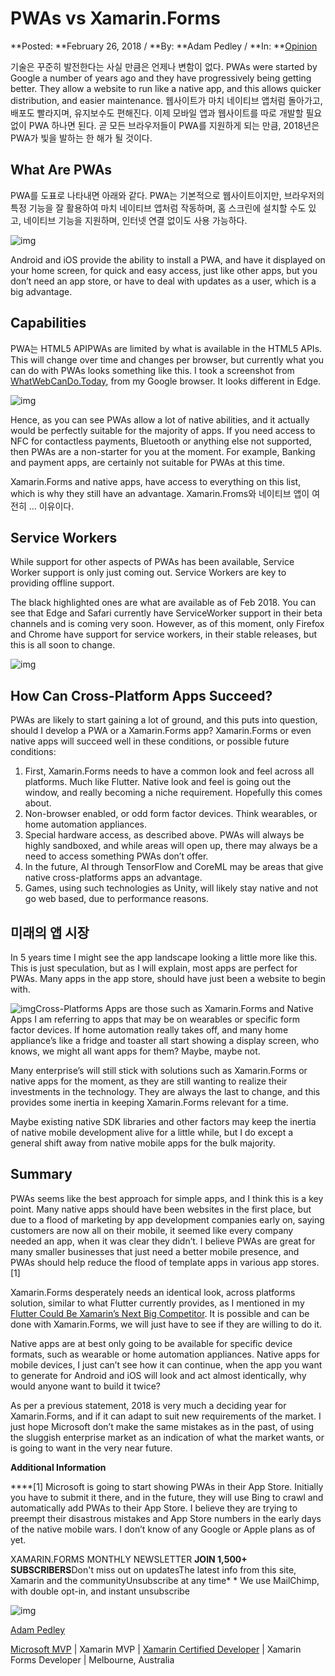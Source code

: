 # PWAs vs Xamarin.Forms

**Posted: **February 26, 2018 / **By: **Adam Pedley / **In: **[Opinion](https://xamarinhelp.com/category/opinion/)

기술은 꾸준히 발전한다는 사실 만큼은 언제나 변함이 없다. PWAs were started by Google a number of years ago and they have progressively being getting better. They allow a website to run like a native app, and this allows quicker distribution, and easier maintenance. 웹사이트가 마치 네이티브 앱처럼 돌아가고, 배포도 빨라지며, 유지보수도 편해진다. 이제 모바일 앱과 웹사이트를 따로 개발할 필요 없이 PWA 하나면 된다. 곧 모든 브라우저들이 PWA를 지원하게 되는 만큼, 2018년은 PWA가 빛을 발하는 한 해가 될 것이다.

## What Are PWAs

PWA를 도표로 나타내면 아래와 같다. PWA는 기본적으로 웹사이트이지만, 브라우저의 특정 기능을 잘 활용하여 마치 네이티브 앱처럼 작동하며, 홈 스크린에 설치할 수도 있고, 네이티브 기능을 지원하며, 인터넷 연결 없이도 사용 가능하다.

![img](https://xamarinhelp.com/wp-content/uploads/2018/02/PWAArchitecture.png)

Android and iOS provide the ability to install a PWA, and have it displayed on your home screen, for quick and easy access, just like other apps, but you don’t need an app store, or have to deal with updates as a user, which is a big advantage.

## Capabilities

PWA는 HTML5 APIPWAs are limited by what is available in the HTML5 APIs. This will change over time and changes per browser, but currently what you can do with PWAs looks something like this. I took a screenshot from [WhatWebCanDo.Today](https://whatwebcando.today/), from my Google browser. It looks different in Edge.

![img](https://xamarinhelp.com/wp-content/uploads/2018/02/HTML5Capabilities.png)

Hence, as you can see PWAs allow a lot of native abilities, and it actually would be perfectly suitable for the majority of apps. If you need access to NFC for contactless payments, Bluetooth or anything else not supported, then PWAs are a non-starter for you at the moment. For example, Banking and payment apps, are certainly not suitable for PWAs at this time.

Xamarin.Forms and native apps, have access to everything on this list, which is why they still have an advantage. Xamarin.Froms와 네이티브 앱이 여전히 ... 이유이다.

## Service Workers

While support for other aspects of PWAs has been available, Service Worker support is only just coming out. Service Workers are key to providing offline support.

The black highlighted ones are what are available as of Feb 2018. You can see that Edge and Safari currently have ServiceWorker support in their beta channels and is coming very soon. However, as of this moment, only Firefox and Chrome have support for service workers, in their stable releases, but this is all soon to change.

![img](https://xamarinhelp.com/wp-content/uploads/2018/02/ServiceWorkerSupport_Feb_2018.png)

## How Can Cross-Platform Apps Succeed?

PWAs are likely to start gaining a lot of ground, and this puts into question, should I develop a PWA or a Xamarin.Forms app? Xamarin.Forms or even native apps will succeed well in these conditions, or possible future conditions:

1. First, Xamarin.Forms needs to have a common look and feel across all platforms. Much like Flutter. Native look and feel is going out the window, and really becoming a niche requirement. Hopefully this comes about.
2. Non-browser enabled, or odd form factor devices. Think wearables, or home automation appliances.
3. Special hardware access, as described above. PWAs will always be highly sandboxed, and while areas will open up, there may always be a need to access something PWAs don’t offer.
4. In the future, AI through TensorFlow and CoreML may be areas that give native cross-platforms apps an advantage.
5. Games, using such technologies as Unity, will likely stay native and not go web based, due to performance reasons.

## 미래의 앱 시장

In 5 years time I might see the app landscape looking a little more like this. This is just speculation, but as I will explain, most apps are perfect for PWAs. Many apps in the app store, should have just been a website to begin with.

![img](https://xamarinhelp.com/wp-content/uploads/2018/02/FutureMarketShare.png)Cross-Platforms Apps are those such as Xamarin.Forms and Native Apps I am referring to apps that may be on wearables or specific form factor devices. If home automation really takes off, and many home appliance’s like a fridge and toaster all start showing a display screen, who knows, we might all want apps for them? Maybe, maybe not.

Many enterprise’s will still stick with solutions such as Xamarin.Forms or native apps for the moment, as they are still wanting to realize their investments in the technology. They are always the last to change, and this provides some inertia in keeping Xamarin.Forms relevant for a time.

Maybe existing native SDK libraries and other factors may keep the inertia of native mobile development alive for a little while, but I do except a general shift away from native mobile apps for the bulk majority.

## Summary

PWAs seems like the best approach for simple apps, and I think this is a key point. Many native apps should have been websites in the first place, but due to a flood of marketing by app development companies early on, saying customers are now all on their mobile, it seemed like every company needed an app, when it was clear they didn’t. I believe PWAs are great for many smaller businesses that just need a better mobile presence, and PWAs should help reduce the flood of template apps in various app stores. [1]

Xamarin.Forms desperately needs an identical look, across platforms solution, similar to what Flutter currently provides, as I mentioned in my [Flutter Could Be Xamarin’s Next Big Competitor](https://xamarinhelp.com/flutter-xamarins-next-big-competitor/). It is possible and can be done with Xamarin.Forms, we will just have to see if they are willing to do it.

Native apps are at best only going to be available for specific device formats, such as wearable or home automation appliances. Native apps for mobile devices, I just can’t see how it can continue, when the app you want to generate for Android and iOS will look and act almost identically, why would anyone want to build it twice?

As per a previous statement, 2018 is very much a deciding year for Xamarin.Forms, and if it can adapt to suit new requirements of the market. I just hope Microsoft don’t make the same mistakes as in the past, of using the sluggish enterprise market as an indication of what the market wants, or is going to want in the very near future.

**Additional Information**

****[1] Microsoft is going to start showing PWAs in their App Store. Initially you have to submit it there, and in the future, they will use Bing to crawl and automatically add PWAs to their App Store. I believe they are trying to preempt their disastrous mistakes and App Store numbers in the early days of the native mobile wars. I don’t know of any Google or Apple plans as of yet.

XAMARIN.FORMS MONTHLY NEWSLETTER
**JOIN 1,500+ SUBSCRIBERS**Don't miss out on updatesThe latest info from this site, Xamarin and the communityUnsubscribe at any time* * We use MailChimp, with double opt-in, and instant unsubscribe

![img](https://secure.gravatar.com/avatar/98caaf69b5d055a80aa9e56bbc06fe4c?s=100&r=g)

[Adam Pedley](https://xamarinhelp.com/author/xamarinhelp/)

[Microsoft MVP](https://mvp.microsoft.com/en-us/mvp/Adam%20%20Pedley-5002125) | Xamarin MVP | [Xamarin Certified Developer](https://university.xamarin.com/certification?q=adam.pedley@gmail.com#verify) | Xamarin Forms Developer | Melbourne, Australia